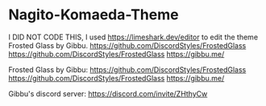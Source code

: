 # Nagito-Komaeda-Theme

I DID NOT CODE THIS, I used https://limeshark.dev/editor to edit the theme Frosted Glass by Gibbu. https://github.com/DiscordStyles/FrostedGlass  https://github.com/DiscordStyles/FrostedGlass https://gibbu.me/

Frosted Glass by Gibbu: https://github.com/DiscordStyles/FrostedGlass  https://github.com/DiscordStyles/FrostedGlass https://gibbu.me/

Gibbu's discord server:  https://discord.com/invite/ZHthyCw
